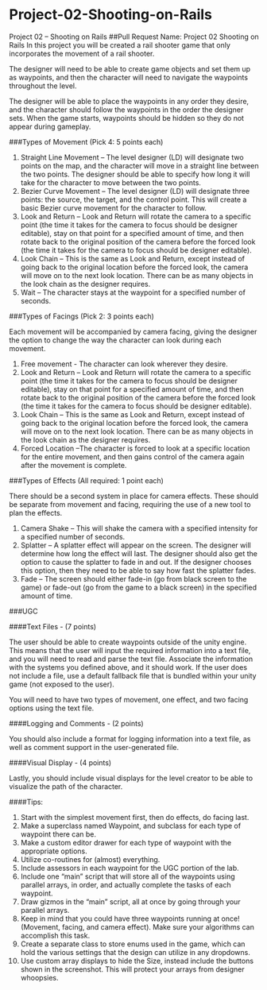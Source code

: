 # Project-02-Shooting-on-Rails
Project 02 – Shooting on Rails
##Pull Request Name: Project 02 Shooting on Rails <team name>
In this project you will be created a rail shooter game that only incorporates the movement of a rail shooter. 

The designer will need to be able to create game objects and set them up as waypoints, and then the character will need to navigate the waypoints throughout the level. 

The designer will be able to place the waypoints in any order they desire, and the character should follow the waypoints in the order the designer sets. When the game starts, waypoints should be hidden so they do not appear during gameplay.


###Types of Movement (Pick 4: 5 points each)

1.	Straight Line Movement – The level designer (LD) will designate two points on the map, and the character will move in a straight line between the two points. The designer should be able to specify how long it will take for the character to move between the two points. 
2.	Bezier Curve Movement – The level designer (LD) will designate three points: the source, the target, and the control point. This will create a basic Bezier curve movement for the character to follow.
3.	Look and Return – Look and Return will rotate the camera to a specific point (the time it takes for the camera to focus should be designer editable), stay on that point for a specified amount of time, and then rotate back to the original position of the camera before the forced look (the time it takes for the camera to focus should be designer editable). 
4.	Look Chain – This is the same as Look and Return, except instead of going back to the original location before the forced look, the camera will move on to the next look location. There can be as many objects in the look chain as the designer requires.
5.	Wait – The character stays at the waypoint for a specified number of seconds.


###Types of Facings (Pick 2: 3 points each)

Each movement will be accompanied by camera facing, giving the designer the option to change the way the character can look during each movement.

1.	Free movement - The character can look wherever they desire.
2.	Look and Return – Look and Return will rotate the camera to a specific point (the time it takes for the camera to focus should be designer editable), stay on that point for a specified amount of time, and then rotate back to the original position of the camera before the forced look (the time it takes for the camera to focus should be designer editable). 
3.	Look Chain – This is the same as Look and Return, except instead of going back to the original location before the forced look, the camera will move on to the next look location. There can be as many objects in the look chain as the designer requires.
4.	Forced Location –The character is forced to look at a specific location for the entire movement, and then gains control of the camera again after the movement is complete.

###Types of Effects (All required: 1 point each)

There should be a second system in place for camera effects. These should be separate from movement and facing, requiring the use of a new tool to plan the effects.

1.	Camera Shake – This will shake the camera with a specified intensity for a specified number of seconds. 
2.	Splatter – A splatter effect will appear on the screen. The designer will determine how long the effect will last. The designer should also get the option to cause the splatter to fade in and out. If the designer chooses this option, then they need to be able to say how fast the splatter fades.
3.	Fade – The screen should either fade-in (go from black screen to the game) or fade-out (go from the game to a black screen) in the specified amount of time.

###UGC

####Text Files - (7 points)

The user should be able to create waypoints outside of the unity engine. This means that the user will input the required information into a text file, and you will need to read and parse the text file. Associate the information with the systems you defined above, and it should work. If the user does not include a file, use a default fallback file that is bundled within your unity game (not exposed to the user).

You will need to have two types of movement, one effect, and two facing options using the text file. 

####Logging and Comments - (2 points)

You should also include a format for logging information into a text file, as well as comment support in the user-generated file. 

####Visual Display - (4 points)

Lastly, you should include visual displays for the level creator to be able to visualize the path of the character. 

####Tips:

1.	Start with the simplest movement first, then do effects, do facing last.
2.	Make a superclass named Waypoint, and subclass for each type of waypoint there can be. 
3.	Make a custom editor drawer for each type of waypoint with the appropriate options.
4.	Utilize co-routines for (almost) everything.
5.	Include assessors in each waypoint for the UGC portion of the lab. 
6.	Include one “main” script that will store all of the waypoints using parallel arrays, in order, and actually complete the tasks of each waypoint.
7.	Draw gizmos in the “main” script, all at once by going through your parallel arrays.
8.	Keep in mind that you could have three waypoints running at once! (Movement, facing, and camera effect). Make sure your algorithms can accomplish this task.
9.	Create a separate class to store enums used in the game, which can hold the various settings that the design can utilize in any dropdowns.
10.	Use custom array displays to hide the Size, instead include the buttons shown in the screenshot. This will protect your arrays from designer whoopsies.

